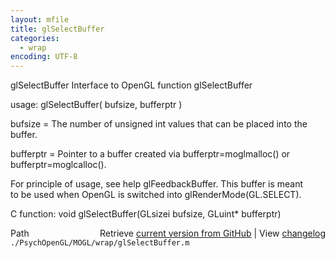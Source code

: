 ```yaml
---
layout: mfile
title: glSelectBuffer
categories:
  - wrap
encoding: UTF-8
---
```


glSelectBuffer  Interface to OpenGL function glSelectBuffer  

usage:  glSelectBuffer( bufsize, bufferptr )  


bufsize = The number of unsigned int values that can be placed into the buffer.  

bufferptr = Pointer to a buffer created via bufferptr=moglmalloc() or  
            bufferptr=moglcalloc().  


For principle of usage, see help glFeedbackBuffer. This buffer is meant  
to be used when OpenGL is switched into glRenderMode(GL.SELECT).  

C function:  void glSelectBuffer(GLsizei bufsize, GLuint\* bufferptr)  


<div class="code_header" style="text-align:right;">
  <span style="float:left;">Path&nbsp;&nbsp;</span> <span class="counter">Retrieve <a href=
  "https://raw.github.com/Psychtoolbox-3/Psychtoolbox-3/beta/./PsychOpenGL/MOGL/wrap/glSelectBuffer.m">current version from GitHub</a> | View <a href=
  "https://github.com/Psychtoolbox-3/Psychtoolbox-3/commits/beta/./PsychOpenGL/MOGL/wrap/glSelectBuffer.m">changelog</a></span>
</div>
<div class="code">
  <code>./PsychOpenGL/MOGL/wrap/glSelectBuffer.m</code>
</div>
